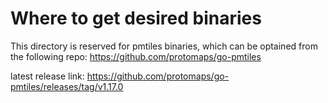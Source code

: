 # Where to get desired binaries

This directory is reserved for pmtiles binaries, which can be optained from the following repo:
https://github.com/protomaps/go-pmtiles

latest release link:
https://github.com/protomaps/go-pmtiles/releases/tag/v1.17.0